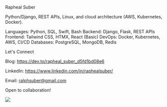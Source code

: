 Rapheal Suber


Python/Django, REST APIs, Linux, and cloud architecture (AWS, Kubernetes, Docker).


Languages: Python, SQL, Swift, Bash
Backend: Django, Flask, REST APIs
Frontend: Tailwind CSS, HTMX, React (Basic)
DevOps: Docker, Kubernetes, AWS, CI/CD
Databases: PostgreSQL, MongoDB, Redis



Let's Connect

Blog: https://dev.to/rapheal_suber_d5fd1bd08e6

LinkedIn: https://www.linkedin.com/in/raphealsuber/

Email: ralphsuber@gmail.com

Open to collaboration! 

![](https://komarev.com/ghpvc/?username=manyworldss&color=yellowgreen)


